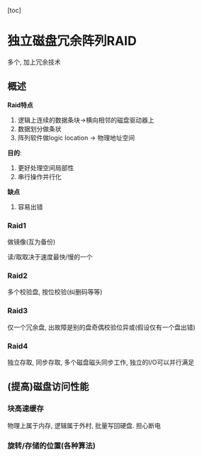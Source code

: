 [toc]

# 独立磁盘冗余阵列RAID

多个, 加上冗余技术

## 概述

**Raid特点**
1. 逻辑上连续的数据条块$\rightarrow$横向相邻的磁盘驱动器上
2. 数据划分做条状
3. 阵列软件做logic location $\rightarrow$ 物理地址空间

**目的**: 

1. 更好处理空间局部性
2. 串行操作并行化

**缺点**

1. 容易出错

### Raid1

做镜像(互为备份)

读/取取决于速度最快/慢的一个

### Raid2

多个校验盘, 按位校验(纠删码等等)

### Raid3

仅一个冗余盘, 出故障是别的盘奇偶校验位异或(假设仅有一个盘出错)

### Raid4

独立存取, 同步存取, 多个磁盘磁头同步工作, 独立的I/O可以并行满足

## (提高)磁盘访问性能

### 块高速缓存

物理上属于内存, 逻辑属于外村, 批量写回硬盘. 担心断电

### 旋转/存储的位置(各种算法)

